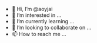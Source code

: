 - 👋 Hi, I’m @aoyjai
- 👀 I’m interested in ...
- 🌱 I’m currently learning ...
- 💞️ I’m looking to collaborate on ...
- 📫 How to reach me ...

<!---
aoyjai/aoyjai is a ✨ special ✨ repository because its `README.md` (this file) appears on your GitHub profile.
You can click the Preview link to take a look at your changes.
--->
